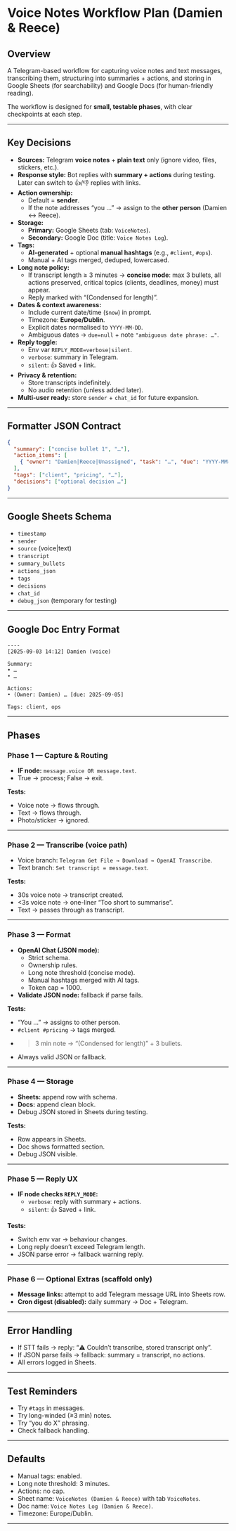 # Voice Notes Workflow Plan (Damien & Reece)

## Overview
A Telegram-based workflow for capturing voice notes and text messages, transcribing them, structuring into summaries + actions, and storing in Google Sheets (for searchability) and Google Docs (for human-friendly reading).  

The workflow is designed for **small, testable phases**, with clear checkpoints at each step.  

---

## Key Decisions

- **Sources:** Telegram **voice notes** + **plain text** only (ignore video, files, stickers, etc.).
- **Response style:** Bot replies with **summary + actions** during testing. Later can switch to 👍/👎 replies with links.
- **Action ownership:**  
  - Default = **sender**.  
  - If the note addresses “you …” → assign to the **other person** (Damien ↔ Reece).  
- **Storage:**  
  - **Primary:** Google Sheets (tab: `VoiceNotes`).  
  - **Secondary:** Google Doc (title: `Voice Notes Log`).  
- **Tags:**  
  - **AI-generated** + optional **manual hashtags** (e.g., `#client`, `#ops`).  
  - Manual + AI tags merged, deduped, lowercased.  
- **Long note policy:**  
  - If transcript length ≥ 3 minutes → **concise mode**: max 3 bullets, all actions preserved, critical topics (clients, deadlines, money) must appear.  
  - Reply marked with “(Condensed for length)”.  
- **Dates & context awareness:**  
  - Include current date/time (`$now`) in prompt.  
  - Timezone: **Europe/Dublin**.  
  - Explicit dates normalised to `YYYY-MM-DD`.  
  - Ambiguous dates → `due=null` + note `"ambiguous date phrase: …"`.  
- **Reply toggle:**  
  - Env var `REPLY_MODE=verbose|silent`.  
  - `verbose`: summary in Telegram.  
  - `silent`: 👍 Saved + link.  
- **Privacy & retention:**  
  - Store transcripts indefinitely.  
  - No audio retention (unless added later).  
- **Multi-user ready:** store `sender` + `chat_id` for future expansion.

---

## Formatter JSON Contract

```json
{
  "summary": ["concise bullet 1", "…"],
  "action_items": [
    { "owner": "Damien|Reece|Unassigned", "task": "…", "due": "YYYY-MM-DD|null", "note": "optional" }
  ],
  "tags": ["client", "pricing", "…"],
  "decisions": ["optional decision …"]
}
```

---

## Google Sheets Schema

- `timestamp`
- `sender`
- `source` (voice|text)
- `transcript`
- `summary_bullets`
- `actions_json`
- `tags`
- `decisions`
- `chat_id`
- `debug_json` (temporary for testing)

---

## Google Doc Entry Format

```
----
[2025-09-03 14:12] Damien (voice)

Summary:
• …
• …

Actions:
• (Owner: Damien) … [due: 2025-09-05]

Tags: client, ops
```

---

## Phases

### Phase 1 — Capture & Routing
- **IF node:** `message.voice OR message.text`.  
- True → process; False → exit.  

**Tests:**
- Voice note → flows through.  
- Text → flows through.  
- Photo/sticker → ignored.  

---

### Phase 2 — Transcribe (voice path)
- Voice branch: `Telegram Get File → Download → OpenAI Transcribe`.  
- Text branch: `Set transcript = message.text`.  

**Tests:**
- 30s voice note → transcript created.  
- <3s voice note → one-liner “Too short to summarise”.  
- Text → passes through as transcript.  

---

### Phase 3 — Format
- **OpenAI Chat (JSON mode):**  
  - Strict schema.  
  - Ownership rules.  
  - Long note threshold (concise mode).  
  - Manual hashtags merged with AI tags.  
  - Token cap = 1000.  
- **Validate JSON node:** fallback if parse fails.  

**Tests:**
- “You …” → assigns to other person.  
- `#client #pricing` → tags merged.  
- >3 min note → “(Condensed for length)” + 3 bullets.  
- Always valid JSON or fallback.  

---

### Phase 4 — Storage
- **Sheets:** append row with schema.  
- **Docs:** append clean block.  
- Debug JSON stored in Sheets during testing.  

**Tests:**
- Row appears in Sheets.  
- Doc shows formatted section.  
- Debug JSON visible.  

---

### Phase 5 — Reply UX
- **IF node checks `REPLY_MODE`:**  
  - `verbose`: reply with summary + actions.  
  - `silent`: 👍 Saved + link.  

**Tests:**
- Switch env var → behaviour changes.  
- Long reply doesn’t exceed Telegram length.  
- JSON parse error → fallback warning reply.  

---

### Phase 6 — Optional Extras (scaffold only)
- **Message links:** attempt to add Telegram message URL into Sheets row.  
- **Cron digest (disabled):** daily summary → Doc + Telegram.  

---

## Error Handling
- If STT fails → reply: “⚠️ Couldn’t transcribe, stored transcript only”.  
- If JSON parse fails → fallback: summary = transcript, no actions.  
- All errors logged in Sheets.  

---

## Test Reminders
- Try `#tags` in messages.  
- Try long-winded (≥3 min) notes.  
- Try “you do X” phrasing.  
- Check fallback handling.  

---

## Defaults
- Manual tags: enabled.  
- Long note threshold: 3 minutes.  
- Actions: no cap.  
- Sheet name: `VoiceNotes (Damien & Reece)` with tab `VoiceNotes`.  
- Doc name: `Voice Notes Log (Damien & Reece)`.  
- Timezone: Europe/Dublin.  

---
